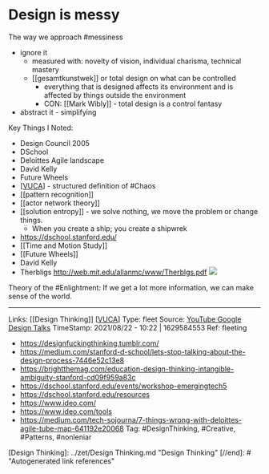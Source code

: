 # Design is messy

The way we approach #messiness
- ignore it
  - measured with: novelty of vision, individual charisma, technical mastery
  - [[gesamtkunstwek]] or total design on what can be controlled
    - everything that is designed affects its environment and is affected by things outside the environment
    - CON: [[Mark Wibly]] - total design is a control fantasy
- abstract it - simplifying


Key Things I Noted:
- Design Council 2005
- DSchool
- Deloittes Agile landscape
- David Kelly
- Future Wheels
- [[VUCA]] - structured definition of #Chaos
- [[pattern recognition]]
- [[actor network theory]]
- [[solution entropy]] - we solve nothing, we move the problem or change things.
  - When you create a ship; you create a shipwrek
- https://dschool.stanford.edu/
- [[Time and Motion Study]]
- [[Future Wheels]]
- David Kelly
- Therbligs http://web.mit.edu/allanmc/www/Therblgs.pdf ![](../attachments/Therbligs.png)


Theory of the #Enlightment: If we get a lot more information, we can make sense of the world.







---
Links: [[Design Thinking]] [[VUCA]]
Type: fleet
Source: [YouTube Google Design Talks](https://www.youtube.com/watch?v=LZEdhLQsjgU)
TimeStamp: 2021/08/22 - 10:22 | 1629584553
Ref: fleeting
- https://designfuckingthinking.tumblr.com/
- https://medium.com/stanford-d-school/lets-stop-talking-about-the-design-process-7446e52c13e8
- https://brightthemag.com/education-design-thinking-intangible-ambiguity-stanford-cd09f959a83c
- https://dschool.stanford.edu/events/workshop-emergingtech5
- https://dschool.stanford.edu/resources
- https://www.ideo.com/
- https://www.ideo.com/tools
- https://medium.com/tech-sojourna/7-things-wrong-with-deloittes-agile-tube-map-641192e20068
Tag: #DesignThinking, #Creative, #Patterns, #nonleniar

[//begin]: # "Autogenerated link references for markdown compatibility"
[VUCA]: vuca.md "VUCA"
[Design Thinking]: ../zet/Design Thinking.md "Design Thinking"
[//end]: # "Autogenerated link references"